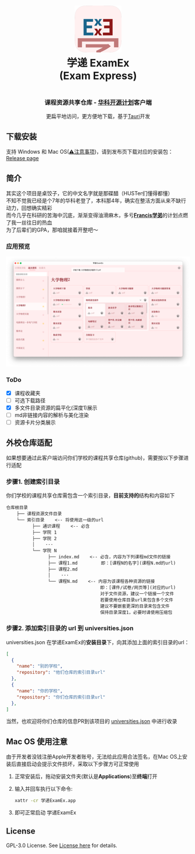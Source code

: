 <h1 align="center">
  <img src="./src-tauri/icons/icon.png" alt="ExamEx" width="128" />
  <br>
  学递 ExamEx
  <br>
  (Exam Express)
</h1>
<h3 align="center">
<br>课程资源共享仓库 - <a href="https://yuhangchen1.github.io/HUST_OPEN_SOURCE">华科开源计划</a>客户端
</h3>
<p align="center">更扁平地访问，更方便地下载，基于<a href="https://github.com/tauri-apps/tauri">Tauri</a>开发</p>

## 下载安装
支持 Windows 和 Mac OS([⚠️注意事项](#mac-os-使用注意))，请到发布页下载对应的安装包：[Release page](https://github.com/prcxhy/ExamEx/releases)<br>

## 简介
其实这个项目是桌饺子，它的中文名字就是那碟醋（HUSTer们懂得都懂）<br>
不知不觉我已经是个7年的华科老登了，本科那4年，确实在整活方面从来不缺行动力，回想确实精彩<br>
而今几乎在科研的苦海中沉底，渐渐变得油滑麻木，多亏[**Francis学弟**](https://github.com/YuhangChen1)的计划点燃了我一丝往日的热血<br>
为了后辈们的GPA，那咱就接着开整吧～

### 应用预览
![预览](./docs/preview.png)

### ToDo
- [x] 课程收藏夹
- [ ] 可选下载路径
- [x] 多文件目录资源的扁平化(深度1)展示
- [ ] md非链接内容的解析与美化渲染
- [ ] 资源卡片分类展示

## 外校仓库适配
如果想要通过此客户端访问你们学校的课程共享仓库(github)，需要按以下步骤进行适配
### 步骤1. 创建索引目录
你们学校的课程共享仓库需包含一个索引目录，**目前支持的**结构和内容如下
```
仓库根目录
    ├── 课程资源文件目录
    └── 索引目录    <-- 将使用这一级的url
          ├── 通识课程    <-- 必含
          ├── 学院 1
          ├── 学院 2
          │    ···
          └── 学院 N
                ├── index.md    <-- 必含，内容为下列课程md文件的链接
                ├── 课程1.md         即：[课程N的名字](课程N.md的url)
                ├── 课程2.md
                │    ···
                └── 课程N.md    <-- 内容为该课程各种资源的链接
                                    即：[课件/试卷/网页等](对应的url)
                                    对于文件资源，建议一个链接一个文件
                                    若要使用仓库目录url来包含多个文件
                                    建议不要嵌套更深的目录来包含文件
                                    保持目录深度1，必要时请使用压缩包
```
### 步骤2. 添加索引目录的 url 到 universities.json
universities.json 在学递ExamEx的**安装目录**下，向其添加上面的索引目录的url：
```json
[
  {
    "name": "别的学校",
    "repository": "他们仓库的索引目录url"
  },
  {
    "name": "你的学校",
    "repository": "你们仓库的索引目录url"
  },
]
```
当然，也欢迎将你们仓库的信息PR到该项目的 [universities.json](./src-tauri/universities.json) 中进行收录

## Mac OS 使用注意
由于开发者没钱注册Apple开发者账号，无法给此应用合法签名，在Mac OS上安装后直接启动会提示文件损坏，采取以下步骤方可正常使用

1. 正常安装后，拖动安装文件夹(默认是**Applications**)至**终端**打开
2. 输入并回车执行以下命令:
   
   ```bash
   xattr -cr 学递ExamEx.app
   ```
3. 即可正常启动 学递ExamEx

## License
GPL-3.0 License. See [License here](./LICENSE) for details.

